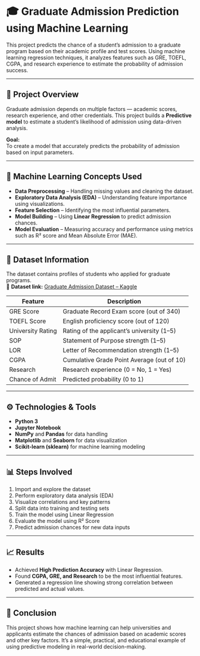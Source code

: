 # 🎓 Graduate Admission Prediction using Machine Learning

This project predicts the chance of a student’s admission to a graduate program based on their academic profile and test scores. Using machine learning regression techniques, it analyzes features such as GRE, TOEFL, CGPA, and research experience to estimate the probability of admission success.

---

## 🚀 Project Overview
Graduate admission depends on multiple factors — academic scores, research experience, and other credentials. This project builds a **Predictive model** to estimate a student’s likelihood of admission using data-driven analysis.

**Goal:**  
To create a model that accurately predicts the probability of admission based on input parameters.

---

## 🧠 Machine Learning Concepts Used
- **Data Preprocessing** – Handling missing values and cleaning the dataset.  
- **Exploratory Data Analysis (EDA)** – Understanding feature importance using visualizations.  
- **Feature Selection** – Identifying the most influential parameters.  
- **Model Building** – Using **Linear Regression** to predict admission chances.  
- **Model Evaluation** – Measuring accuracy and performance using metrics such as R² score and Mean Absolute Error (MAE).

---

## 🧩 Dataset Information
The dataset contains profiles of students who applied for graduate programs.  
📂 **Dataset link:** [Graduate Admission Dataset – Kaggle](https://www.kaggle.com/datasets/mohansacharya/graduate-admissions)

| Feature | Description |
|----------|-------------|
| GRE Score | Graduate Record Exam score (out of 340) |
| TOEFL Score | English proficiency score (out of 120) |
| University Rating | Rating of the applicant’s university (1–5) |
| SOP | Statement of Purpose strength (1–5) |
| LOR | Letter of Recommendation strength (1–5) |
| CGPA | Cumulative Grade Point Average (out of 10) |
| Research | Research experience (0 = No, 1 = Yes) |
| Chance of Admit | Predicted probability (0 to 1) |

---

## ⚙️ Technologies & Tools
- **Python 3**
- **Jupyter Notebook**
- **NumPy** and **Pandas** for data handling  
- **Matplotlib** and **Seaborn** for data visualization  
- **Scikit-learn (sklearn)** for machine learning modeling

---

## 📊 Steps Involved
1. Import and explore the dataset  
2. Perform exploratory data analysis (EDA)  
3. Visualize correlations and key patterns  
4. Split data into training and testing sets  
5. Train the model using Linear Regression  
6. Evaluate the model using R² Score  
7. Predict admission chances for new data inputs  

---

## 📈 Results
- Achieved **High Prediction Accuracy** with Linear Regression.  
- Found **CGPA, GRE, and Research** to be the most influential features.  
- Generated a regression line showing strong correlation between predicted and actual values.

---

## 🏁 Conclusion
This project shows how machine learning can help universities and applicants estimate the chances of admission based on academic scores and other key factors. It’s a simple, practical, and educational example of using predictive modeling in real-world decision-making.


